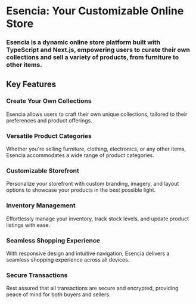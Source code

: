 # Esencia: Your Customizable Online Store

### Esencia is a dynamic online store platform built with TypeScript and Next.js, empowering users to curate their own collections and sell a variety of products, from furniture to other items.

## Key Features

### Create Your Own Collections

Esencia allows users to craft their own unique collections, tailored to their preferences and product offerings.

### Versatile Product Categories

Whether you're selling furniture, clothing, electronics, or any other items, Esencia accommodates a wide range of product categories.

### Customizable Storefront

Personalize your storefront with custom branding, imagery, and layout options to showcase your products in the best possible light.

### Inventory Management

Effortlessly manage your inventory, track stock levels, and update product listings with ease.

### Seamless Shopping Experience

With responsive design and intuitive navigation, Esencia delivers a seamless shopping experience across all devices.

### Secure Transactions

Rest assured that all transactions are secure and encrypted, providing peace of mind for both buyers and sellers.
